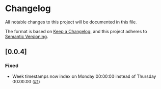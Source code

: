 # Changelog

All notable changes to this project will be documented in this file.

The format is based on [Keep a Changelog](https://keepachangelog.com/en/1.1.0/),
and this project adheres to [Semantic Versioning](https://semver.org/spec/v2.0.0.html).


## [0.0.4]

### Fixed

- Week timestamps now index on Monday 00:00:00 instead of Thursday 00:00:00 ([#1](https://github.com/open-format/timestamp-to-block-number/pull/1))